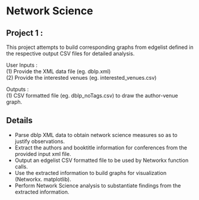 # Network Science
## Project 1 :
This project attempts to build corresponding graphs from edgelist defined in the respective output CSV files for detailed analysis. 

User Inputs : <br />
(1) Provide the XML data file (eg. dblp.xml)<br />
(2) Provide the interested venues (eg. interested_venues.csv)<br />

Outputs : <br />
(1) CSV formatted file (eg. dblp_noTags.csv) to draw the author-venue graph.

## Details
- Parse dblp XML data to obtain network science measures so as to justify observations.
- Extract the authors and booktitle information for conferences from the provided input xml file.
- Output an edgelist CSV formatted file to be used by Networkx function calls.
- Use the extracted information to build graphs for visualization (Networkx. matplotlib).
- Perform Network Science analysis to substantiate findings from the extracted information. 
